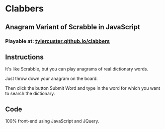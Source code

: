 Clabbers
========

Anagram Variant of Scrabble in JavaScript
-----------------------------------------

### Playable at: [tylercuster.github.io/clabbers](http://tylercuster.github.io/clabbers) ###

Instructions
------------

It's like Scrabble, but you can play anagrams of real dictionary words.

Just throw down your anagram on the board.

Then click the button Submit Word and type in the word for which you want to search the dictionary.

Code
----

100% front-end using JavaScript and JQuery.

